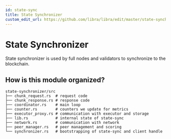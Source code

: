 ```yaml
---
id: state-sync
title: State Synchronizer
custom_edit_url: https://github.com/libra/libra/edit/master/state-synchronizer/README.md
---
```

# State Synchronizer

State synchronizer is used by full nodes and validators to synchronize to the blockchain.

## How is this module organized?

```
state-synchronizer/src
├── chunk_request.rs  # request code
├── chunk_response.rs # response code
├── coordinator.rs    # main loop
├── counter.rs        # counters we update for metrics
├── executor_proxy.rs # communication with executor and storage
├── lib.rs            # internal state of state-sync
├── network.rs        # communication with network
├── peer_manager.rs   # peer management and scoring
└── synchronizer.rs   # bootstrapping of state-sync and client handle
```
